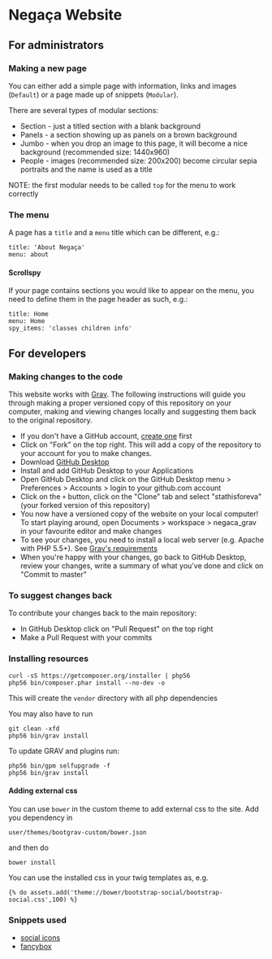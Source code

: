 # Negaça Website

## For administrators

### Making a new page

You can either add a simple page with information, links and images (`Default`) or a page made up of snippets (`Modular`).

There are several types of modular sections:

* Section - just a titled section with a blank background
* Panels - a section showing up as panels on a brown background
* Jumbo - when you drop an image to this page, it will become a nice background (recommended size: 1440x960)
* People - images (recommended size: 200x200) become circular sepia portraits and the name is used as a title

NOTE: the first modular needs to be called `top` for the menu to work correctly

### The menu

A page has a `title` and a `menu` title which can be different, e.g.:

    title: 'About Negaça'
    menu: about

#### Scrollspy

If your page contains sections you would like to appear on the menu, you need to define them in the page header as such, e.g.:

    title: Home
    menu: Home
    spy_items: 'classes children info'

## For developers

### Making changes to the code

This website works with [Grav](https://getgrav.org/). The following instructions will guide you through making a proper versioned copy of this repository on your computer, making and viewing changes locally and suggesting them back to the original repository.

* If you don't have a GitHub account, [create one](https://github.com/join) first
* Click on "Fork" on the top right. This will add a copy of the repository to your account for you to make changes.
* Download [GitHub Desktop](https://desktop.github.com/)
* Install and add GitHub Desktop to your Applications
* Open GitHub Desktop and click on the GitHub Desktop menu > Preferences > Accounts > login to your github.com account
* Click on the `+` button, click on the "Clone" tab and select "stathisforeva" (your forked version of this repository)
* You now have a versioned copy of the website on your local computer! To start playing around, open Documents > workspace > negaca\_grav in your favourite editor and make changes
* To see your changes, you need to install a local web server (e.g. Apache with PHP 5.5+). See [Grav's requirements](https://learn.getgrav.org/basics/requirements)
* When you're happy with your changes, go back to GitHub Desktop, review your changes, write a summary of what you've done and click on "Commit to master"

### To suggest changes back

To contribute your changes back to the main repository:

* In GitHub Desktop click on "Pull Request" on the top right
* Make a Pull Request with your commits

### Installing resources

    curl -sS https://getcomposer.org/installer | php56
    php56 bin/composer.phar install --no-dev -o

This will create the `vendor` directory with all php dependencies

You may also have to run

    git clean -xfd
    php56 bin/grav install

To update GRAV and plugins run:

    php56 bin/gpm selfupgrade -f
    php56 bin/grav install

#### Adding external css

You can use `bower` in the custom theme to add external css to the site. Add you dependency in

    user/themes/bootgrav-custom/bower.json

and then do

    bower install

You can use the installed css in your twig templates as, e.g.

    {% do assets.add('theme://bower/bootstrap-social/bootstrap-social.css',100) %}

### Snippets used

* [social icons](http://bootsnipp.com/snippets/3kQrB)
* [fancybox](http://bootsnipp.com/snippets/featured/image-gallery-with-fancybox)

